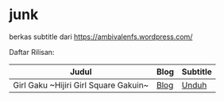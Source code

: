 # junk
berkas subtitle dari https://ambivalenfs.wordpress.com/

Daftar Rilisan:
<table>
<thead>
<tr>
<th>Judul</th>
<th>Blog</th>
<th>Subtitle</th>
</tr>
</thead>
<tbody>
 <tr>
<td>Girl Gaku ~Hijiri Girl Square Gakuin~</td>
<td><a href="https://ambivalenfs.wordpress.com/category/garugaku/">Blog</td>
<td><a href="https://github.com/Nekomoekissaten-SUB/Nekomoekissaten-poi-Subs/raw/master/Appare-Ranman">Unduh</td>
  </tr>
</tbody>
</table>
